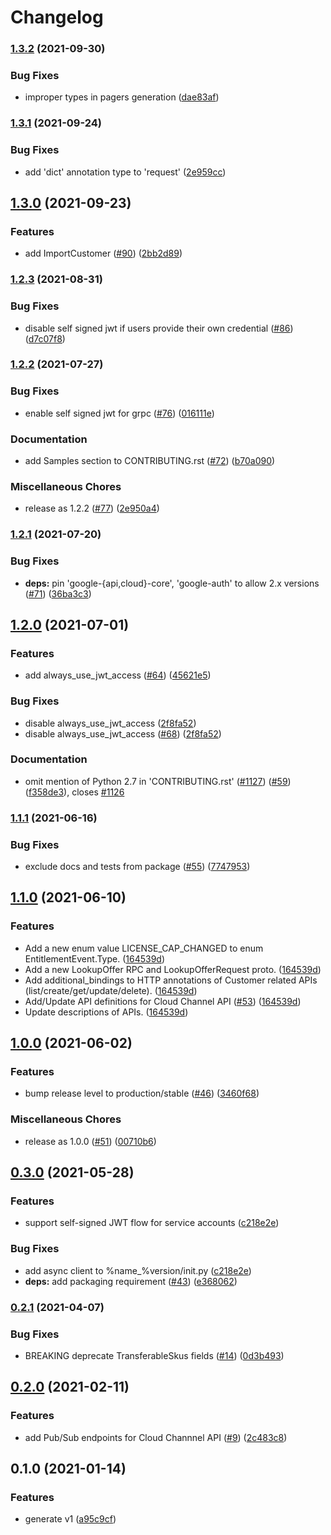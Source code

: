 # Changelog

### [1.3.2](https://www.github.com/googleapis/python-channel/compare/v1.3.1...v1.3.2) (2021-09-30)


### Bug Fixes

* improper types in pagers generation ([dae83af](https://www.github.com/googleapis/python-channel/commit/dae83af170d1d5734ba3b1b72ffc9710adfd2a67))

### [1.3.1](https://www.github.com/googleapis/python-channel/compare/v1.3.0...v1.3.1) (2021-09-24)


### Bug Fixes

* add 'dict' annotation type to 'request' ([2e959cc](https://www.github.com/googleapis/python-channel/commit/2e959cc025ddb9677796bc87707f82132333f59d))

## [1.3.0](https://www.github.com/googleapis/python-channel/compare/v1.2.3...v1.3.0) (2021-09-23)


### Features

* add ImportCustomer ([#90](https://www.github.com/googleapis/python-channel/issues/90)) ([2bb2d89](https://www.github.com/googleapis/python-channel/commit/2bb2d8987da8a6138bef45c5fd278cb25235cfa7))

### [1.2.3](https://www.github.com/googleapis/python-channel/compare/v1.2.2...v1.2.3) (2021-08-31)


### Bug Fixes

* disable self signed jwt if users provide their own credential ([#86](https://www.github.com/googleapis/python-channel/issues/86)) ([d7c07f8](https://www.github.com/googleapis/python-channel/commit/d7c07f8d579ce55ea86520e6a7b7a268befae92d))

### [1.2.2](https://www.github.com/googleapis/python-channel/compare/v1.2.1...v1.2.2) (2021-07-27)


### Bug Fixes

* enable self signed jwt for grpc ([#76](https://www.github.com/googleapis/python-channel/issues/76)) ([016111e](https://www.github.com/googleapis/python-channel/commit/016111ee4750d047c44324bf3dca752560840376))


### Documentation

* add Samples section to CONTRIBUTING.rst ([#72](https://www.github.com/googleapis/python-channel/issues/72)) ([b70a090](https://www.github.com/googleapis/python-channel/commit/b70a0900ab7b820e623a286cbd6f0e5c29ad9256))


### Miscellaneous Chores

* release as 1.2.2 ([#77](https://www.github.com/googleapis/python-channel/issues/77)) ([2e950a4](https://www.github.com/googleapis/python-channel/commit/2e950a41e5099facad90b884fe24f43e00b59255))

### [1.2.1](https://www.github.com/googleapis/python-channel/compare/v1.2.0...v1.2.1) (2021-07-20)


### Bug Fixes

* **deps:** pin 'google-{api,cloud}-core', 'google-auth' to allow 2.x versions ([#71](https://www.github.com/googleapis/python-channel/issues/71)) ([36ba3c3](https://www.github.com/googleapis/python-channel/commit/36ba3c36d9ffb37c1f156fd69f7216c331f55f87))

## [1.2.0](https://www.github.com/googleapis/python-channel/compare/v1.1.1...v1.2.0) (2021-07-01)


### Features

* add always_use_jwt_access ([#64](https://www.github.com/googleapis/python-channel/issues/64)) ([45621e5](https://www.github.com/googleapis/python-channel/commit/45621e5eabad6ff6979b89d619dcbf979ed78d63))


### Bug Fixes

* disable always_use_jwt_access ([2f8fa52](https://www.github.com/googleapis/python-channel/commit/2f8fa52e232e5468e6797d2b14166c7f319a0ca1))
* disable always_use_jwt_access ([#68](https://www.github.com/googleapis/python-channel/issues/68)) ([2f8fa52](https://www.github.com/googleapis/python-channel/commit/2f8fa52e232e5468e6797d2b14166c7f319a0ca1))


### Documentation

* omit mention of Python 2.7 in 'CONTRIBUTING.rst' ([#1127](https://www.github.com/googleapis/python-channel/issues/1127)) ([#59](https://www.github.com/googleapis/python-channel/issues/59)) ([f358de3](https://www.github.com/googleapis/python-channel/commit/f358de3eb94fc9c870a899e3d94d93c5f14b5b0d)), closes [#1126](https://www.github.com/googleapis/python-channel/issues/1126)

### [1.1.1](https://www.github.com/googleapis/python-channel/compare/v1.1.0...v1.1.1) (2021-06-16)


### Bug Fixes

* exclude docs and tests from package ([#55](https://www.github.com/googleapis/python-channel/issues/55)) ([7747953](https://www.github.com/googleapis/python-channel/commit/7747953eb02ae952108cc9d2dcd66f939e60e115))

## [1.1.0](https://www.github.com/googleapis/python-channel/compare/v1.0.0...v1.1.0) (2021-06-10)


### Features

* Add a new enum value LICENSE_CAP_CHANGED to enum EntitlementEvent.Type. ([164539d](https://www.github.com/googleapis/python-channel/commit/164539dc0892481a739bfe4372c35be8d74480d9))
* Add a new LookupOffer RPC and LookupOfferRequest proto. ([164539d](https://www.github.com/googleapis/python-channel/commit/164539dc0892481a739bfe4372c35be8d74480d9))
* Add additional_bindings to HTTP annotations of Customer related APIs (list/create/get/update/delete). ([164539d](https://www.github.com/googleapis/python-channel/commit/164539dc0892481a739bfe4372c35be8d74480d9))
* Add/Update API definitions for Cloud Channel API ([#53](https://www.github.com/googleapis/python-channel/issues/53)) ([164539d](https://www.github.com/googleapis/python-channel/commit/164539dc0892481a739bfe4372c35be8d74480d9))
* Update descriptions of APIs. ([164539d](https://www.github.com/googleapis/python-channel/commit/164539dc0892481a739bfe4372c35be8d74480d9))

## [1.0.0](https://www.github.com/googleapis/python-channel/compare/v0.3.0...v1.0.0) (2021-06-02)


### Features

* bump release level to production/stable ([#46](https://www.github.com/googleapis/python-channel/issues/46)) ([3460f68](https://www.github.com/googleapis/python-channel/commit/3460f683a4e8f1a2f94a1eeb92af7eae1dcdb02b))


### Miscellaneous Chores

* release as 1.0.0 ([#51](https://www.github.com/googleapis/python-channel/issues/51)) ([00710b6](https://www.github.com/googleapis/python-channel/commit/00710b6566540ba111c5bb3705f892e8f743b1c2))

## [0.3.0](https://www.github.com/googleapis/python-channel/compare/v0.2.1...v0.3.0) (2021-05-28)


### Features

* support self-signed JWT flow for service accounts ([c218e2e](https://www.github.com/googleapis/python-channel/commit/c218e2efeef2f2e4cf1646644a8d4c38be021bdf))


### Bug Fixes

* add async client to %name_%version/init.py ([c218e2e](https://www.github.com/googleapis/python-channel/commit/c218e2efeef2f2e4cf1646644a8d4c38be021bdf))
* **deps:** add packaging requirement ([#43](https://www.github.com/googleapis/python-channel/issues/43)) ([e368062](https://www.github.com/googleapis/python-channel/commit/e36806211b8b3392811eb5ee1047517f840265c7))

### [0.2.1](https://www.github.com/googleapis/python-channel/compare/v0.2.0...v0.2.1) (2021-04-07)


### Bug Fixes

* BREAKING deprecate TransferableSkus fields ([#14](https://www.github.com/googleapis/python-channel/issues/14)) ([0d3b493](https://www.github.com/googleapis/python-channel/commit/0d3b4939cdae196ea9b0edc00e13f61d7d71777d))

## [0.2.0](https://www.github.com/googleapis/python-channel/compare/v0.1.0...v0.2.0) (2021-02-11)


### Features

* add Pub/Sub endpoints for Cloud Channnel API ([#9](https://www.github.com/googleapis/python-channel/issues/9)) ([2c483c8](https://www.github.com/googleapis/python-channel/commit/2c483c8ec24bba25fdea7a1f46d3d5396fe2076a))

## 0.1.0 (2021-01-14)


### Features

* generate v1 ([a95c9cf](https://www.github.com/googleapis/python-channel/commit/a95c9cf86cc9188c1e3eb8535c62367d141658cc))
